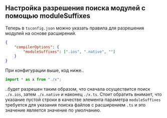 ## Настройка разрешения поиска модулей с помощью moduleSuffixes

Теперь в `tsconfig.json` можно указать правила для разрешения модулей на основе расширений.

`````json
{
    "compilerOptions": {
        "moduleSuffixes": [".ios", ".native", ""]
    }
}
`````

При конфигурации выше, код ниже..
`````ts
import * as x from "./x";
`````

..будет разрешен таким образом, что сначала осуществится поиск `./x.ios`, затем `./x.native` и наконец `./x.ts`.
Стоит обратить внимает, что указание пустой строки в качестве элемента параметра `moduleSuffixes` требуется для указания поиска файлов с расширением `.ts` и это значение является значение по умолчанию.


